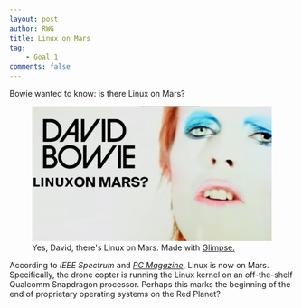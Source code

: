 ```yaml
---
layout: post
author: RWG
title: Linux on Mars
tag:
    - Goal 1
comments: false
---
```


Bowie wanted to know: is there Linux on Mars?

<figure>
    <img src="/assets/images/bowieLinuxMars.png" alt="A modified version of David Bowie's Life on Mars, made to say Linux on Mars">
    <figcaption>Yes, David, there's Linux on Mars. Made with <a href="https://glimpse-editor.github.io/">Glimpse.</a></figcaption>
</figure>

According to <a href="https://spectrum.ieee.org/automaton/aerospace/robotic-exploration/nasa-designed-perseverance-helicopter-rover-fly-autonomously-mars"></a><em>IEEE Spectrum</em> and <a href="https://www.pcmag.com/news/linux-is-now-on-mars-thanks-to-nasas-perseverance-rover"><em>PC Magazine</em></a>, Linux is now on Mars. Specifically, the drone copter is running the Linux kernel on an off-the-shelf Qualcomm Snapdragon processor. Perhaps this marks the beginning of the end of proprietary operating systems on the Red Planet?